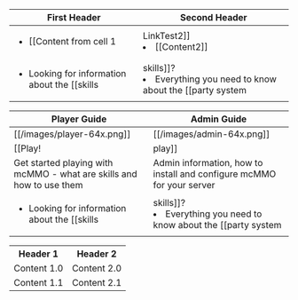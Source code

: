 First Header | Second Header
------------ | -------------
<ul><li>[[Content from cell 1|LinkTest2]]</li><li>[[Content2]]</li></ul> | <ul><li>[[Content from cell 2]]</li></ul>
<ul><li>Looking for information about the [[skills|skills]]?</li><li>Everything you need to know about the [[party system|party]].</li></ul> | <ul><li>Content in the second column</li></ul>


| Player Guide               | Admin Guide              |
|----------------------------|---------------------------------|
| [[/images/player-64x.png]]     | [[/images/admin-64x.png]] |
| [[Play!|play]]             | [[Start|start]]       |
| Get started playing with mcMMO - what are skills and how to use them | Admin information, how to install and configure mcMMO for your server |
| <ul><li>Looking for information about the [[skills|skills]]?</li><li>Everything you need to know about the [[party system|party]].</li><li>A complete [[Command Reference]] </li></ul> | <ul><li>[[How to Install mcMMO|install]] from scratch!</li><li>Read a list of [[frequently asked questions|Frequently-Asked-Questions]]</li><li>Read how to use [[mcMMO with Permissions|Permissions]]</li><li>See the default [config.yml] file.</li><li>A simple [[List Of Permissions]]</li><li>A breakdown of [[the configuration files|Configuration]]</li><li>Having trouble? Check out the [[Known Conflicts]] :(</li></ul> |


<table>
  <tr>
    <th>Header 1</th>
    <th>Header 2</th>
  </tr>
  <tr>
  <td>Content 1.0</td>
  <td>Content 2.0</td>
  </tr>
  <tr>
  <td>Content 1.1</td>
  <td>Content 2.1</td>
  </tr>
</table>
